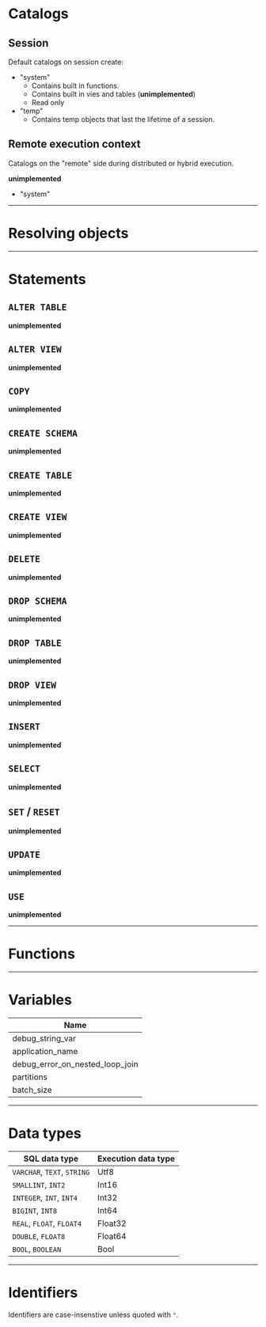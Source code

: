 # Catalogs

## Session

Default catalogs on session create:

- "system"
  - Contains built in functions.
  - Contains built in vies and tables (**unimplemented**)
  - Read only
- "temp"
  - Contains temp objects that last the lifetime of a session.

## Remote execution context

Catalogs on the "remote" side during distributed or hybrid execution.

**unimplemented**

- "system"

---

# Resolving objects

---

# Statements

## `ALTER TABLE`

**unimplemented**

## `ALTER VIEW`

**unimplemented**

## `COPY`

**unimplemented**

## `CREATE SCHEMA`

**unimplemented**

## `CREATE TABLE`

**unimplemented**

## `CREATE VIEW`

**unimplemented**

## `DELETE`

**unimplemented**

## `DROP SCHEMA`

**unimplemented**

## `DROP TABLE`

**unimplemented**

## `DROP VIEW`

**unimplemented**

## `INSERT`

**unimplemented**

## `SELECT`

**unimplemented**

## `SET` / `RESET`

**unimplemented**

## `UPDATE`

**unimplemented**

## `USE`

**unimplemented**

---

# Functions

---

# Variables

| Name                            |
|---------------------------------|
| debug_string_var                |
| application_name                |
| debug_error_on_nested_loop_join |
| partitions                      |
| batch_size                      |

---

# Data types

| SQL data type               | Execution data type |
|-----------------------------|---------------------|
| `VARCHAR`, `TEXT`, `STRING` | Utf8                |
| `SMALLINT`, `INT2`          | Int16               |
| `INTEGER`, `INT`, `INT4`    | Int32               |
| `BIGINT`, `INT8`            | Int64               |
| `REAL`, `FLOAT`, `FLOAT4`   | Float32             |
| `DOUBLE`, `FLOAT8`          | Float64             |
| `BOOL`, `BOOLEAN`           | Bool                |

---

# Identifiers

Identifiers are case-insenstive unless quoted with `"`.


